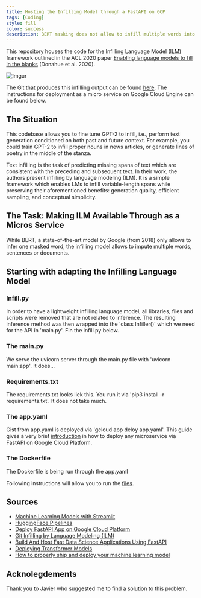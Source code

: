 ```yaml
---
title: Hosting the Infilling Model through a FastAPI on GCP
tags: [Coding]
style: fill
color: success
description: BERT masking does not allow to infill multiple words into a sentence context. Researchers from Stanford addressed this. I made it available through an API.
---
```


This repository houses the code for the Infilling Language Model (ILM) framework outlined in the ACL 2020 paper [Enabling language models to fill in the blanks](https://arxiv.org/abs/2005.05339) (Donahue et al. 2020).

![Imgur](https://i.imgur.com/Qh0FFjN.png)

The Git that produces this infilling output can be found [here](https://github.com/seduerr91/ilm-api). 
The instructions for deployment as a micro service on Google Cloud Engine can be found below.

## The Situation

This codebase allows you to fine tune GPT-2 to infill, i.e., perform text generation conditioned on both past and future context. For example, you could train GPT-2 to infill proper nouns in news articles, or generate lines of poetry in the middle of the stanza. 

Text infilling is the task of predicting missing spans of text which are consistent with the preceding and subsequent text. In their work, the authors present infilling by language modeling (ILM). It is a simple framework which enables LMs to infill variable-length spans while preserving their aforementioned benefits: generation quality, efficient sampling, and conceptual simplicity.

## The Task: Making ILM Available Through as a Micros Service

While BERT, a state-of-the-art model by Google (from 2018) only allows to infer one masked word, the infilling model allows to impute multiple words, sentences or documents.

## Starting with adapting the Infilling Language Model

### Infill.py

In order to have a lightweight infilling language model, all libraries, files and scripts were removed that are not related to inference. The resulting inference method was then wrapped into the 'class Infiller()' which we need for the API in 'main.py'. Fin the infill.py below.

<script src="https://gist.github.com/seduerr91/9183c728c18461c98c2f8ab5b9517009.js"></script>

### The main.py

We serve the uvicorn server through the main.py file with 'uvicorn main:app'. It does...

<script src="https://gist.github.com/seduerr91/e389a2c212452f459c37346530a388b0.js"></script>

### Requirements.txt

The requirements.txt looks liek this. You run it via 'pip3 install -r requirements.txt'. It does not take much.

<script src="https://gist.github.com/seduerr91/60ae1fdc383ece9daa5007f3a180240e.js"></script>

### The app.yaml

Gist from app.yaml is deployed via 'gcloud app deloy app.yaml'. This guide gives a very brief [introduction](https://www.tutlinks.com/deploy-fastapi-app-on-google-cloud-platform/) in how to deploy any microservice via FastAPI on Google Cloud Platform.

<script src="https://gist.github.com/seduerr91/2fcd135a83023cbcfefb66b373b9ec58.js"></script>

### The Dockerfile

The Dockerfile is being run through the app.yaml

<script src="https://gist.github.com/seduerr91/5cdbd83bd095a421120e06d209d7fe24.js"></script>

Following instructions will allow you to run the [files](https://www.tutlinks.com/deploy-fastapi-app-on-google-cloud-platform/).

## Sources

- [Machine Learning Models with Streamlit](https://towardsdatascience.com/prototyping-machine-learning-models-with-streamlit-1134c34e9620)
- [HuggingFace Pipelines](https://huggingface.co/transformers/main_classes/pipelines.html)
- [Deploy FastAPI App on Google Cloud Platform](https://www.tutlinks.com/deploy-fastapi-app-on-google-cloud-platform/)
- [Git Infilling by Language Modeling (ILM)](https://github.com/chrisdonahue/ilm)
- [Build And Host Fast Data Science Applications Using FastAPI](https://towardsdatascience.com/build-and-host-fast-data-science-applications-using-fastapi-823be8a1d6a0)
- [Deploying Transformer Models](https://chatbotslife.com/deploying-transformer-models-1350876016f)
- [How to properly ship and deploy your machine learning model](https://towardsdatascience.com/how-to-properly-ship-and-deploy-your-machine-learning-model-8a8664b763c4)

## Acknolegdements

Thank you to Javier who suggested me to find a solution to this problem.